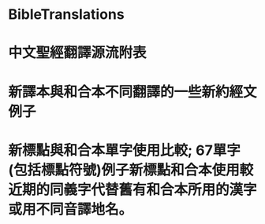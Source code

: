 # BibleTranslations
# 
# 中文聖經翻譯源流附表
#
# 新譯本與和合本不同翻譯的一些新約經文例子
#
# 新標點與和合本單字使用比較; 67單字(包括標點符號)例子新標點和合本使用較近期的同義字代替舊有和合本所用的漢字或用不同音譯地名。 
